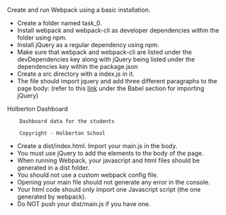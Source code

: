 Create and run Webpack using a basic installation.
<ul>
<li>Create a folder named task_0.</li>
<li>Install webpack and webpack-cli as developer dependencies within the folder using npm.</li>
<li>Install jQuery as a regular dependency using npm.</li>
<li>Make sure that webpack and webpack-cli are listed under the devDependencies key along with jQuery being listed under the dependencies key within the package.json</li>
<li>Create a src directory with a index.js in it.</li>
<li>The file should import jquery and add three different paragraphs to the page body: (refer to this <a href="https://www.npmjs.com/package/jquery#including-jquery">link</a> under the Babel section for importing jQuery)</li>
</ul>
		Holberton Dashboard

		Dashboard data for the students

		Copyright - Holberton School
<ul>
<li>Create a dist/index.html. Import your main.js in the body.</li>
<li>You must use jQuery to add the elements to the body of the page.</li>
<li>When running Webpack, your javascript and html files should be generated in a dist folder.</li>
<li>You should not use a custom webpack config file.</li>
<li>Opening your main file should not generate any error in the console.</li>
<li>Your html code should only import one Javascript script (the one generated by webpack).</li>
<li>Do NOT push your dist/main.js if you have one.</li>
</ul>
